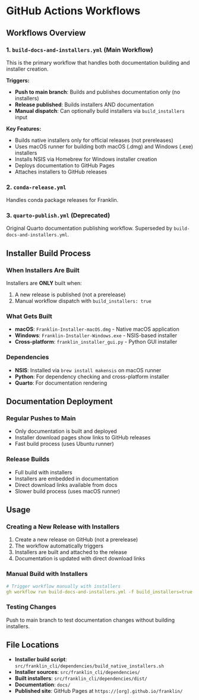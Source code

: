 # GitHub Actions Workflows

## Workflows Overview

### 1. `build-docs-and-installers.yml` (Main Workflow)
This is the primary workflow that handles both documentation building and installer creation.

**Triggers:**
- **Push to main branch**: Builds and publishes documentation only (no installers)
- **Release published**: Builds installers AND documentation
- **Manual dispatch**: Can optionally build installers via `build_installers` input

**Key Features:**
- Builds native installers only for official releases (not prereleases)
- Uses macOS runner for building both macOS (.dmg) and Windows (.exe) installers
- Installs NSIS via Homebrew for Windows installer creation
- Deploys documentation to GitHub Pages
- Attaches installers to GitHub releases

### 2. `conda-release.yml`
Handles conda package releases for Franklin.

### 3. `quarto-publish.yml` (Deprecated)
Original Quarto documentation publishing workflow. Superseded by `build-docs-and-installers.yml`.

## Installer Build Process

### When Installers Are Built
Installers are **ONLY** built when:
1. A new release is published (not a prerelease)
2. Manual workflow dispatch with `build_installers: true`

### What Gets Built
- **macOS**: `Franklin-Installer-macOS.dmg` - Native macOS application
- **Windows**: `Franklin-Installer-Windows.exe` - NSIS-based installer
- **Cross-platform**: `franklin_installer_gui.py` - Python GUI installer

### Dependencies
- **NSIS**: Installed via `brew install makensis` on macOS runner
- **Python**: For dependency checking and cross-platform installer
- **Quarto**: For documentation rendering

## Documentation Deployment

### Regular Pushes to Main
- Only documentation is built and deployed
- Installer download pages show links to GitHub releases
- Fast build process (uses Ubuntu runner)

### Release Builds
- Full build with installers
- Installers are embedded in documentation
- Direct download links available from docs
- Slower build process (uses macOS runner)

## Usage

### Creating a New Release with Installers
1. Create a new release on GitHub (not a prerelease)
2. The workflow automatically triggers
3. Installers are built and attached to the release
4. Documentation is updated with direct download links

### Manual Build with Installers
```yaml
# Trigger workflow manually with installers
gh workflow run build-docs-and-installers.yml -f build_installers=true
```

### Testing Changes
Push to main branch to test documentation changes without building installers.

## File Locations

- **Installer build script**: `src/franklin_cli/dependencies/build_native_installers.sh`
- **Installer sources**: `src/franklin_cli/dependencies/`
- **Built installers**: `src/franklin_cli/dependencies/dist/`
- **Documentation**: `docs/`
- **Published site**: GitHub Pages at `https://[org].github.io/franklin/`